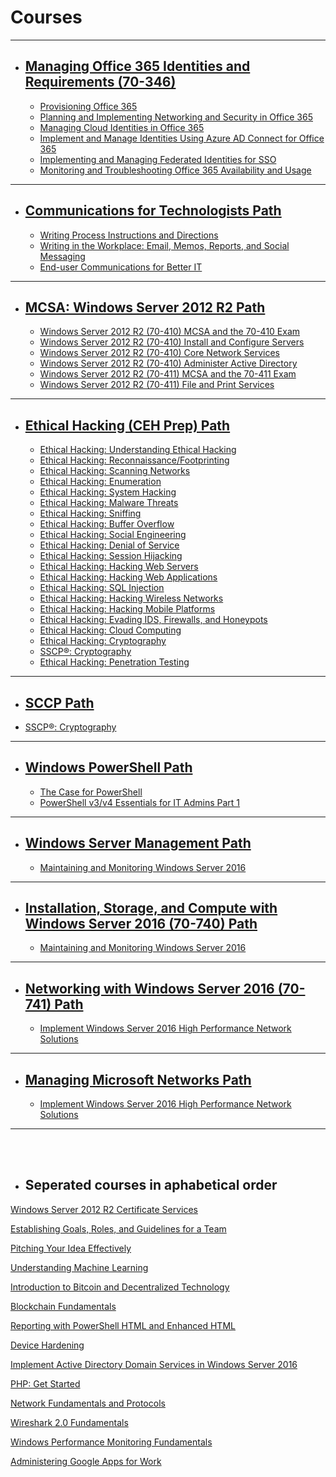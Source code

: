 # Courses
------


* ## [Managing Office 365 Identities and Requirements (70-346)](https://app.pluralsight.com/paths/certificate/office-365-70-346)
    - [Provisioning Office 365](https://app.pluralsight.com/library/courses/office-365-provisioning)
    - [Planning and Implementing Networking and Security in Office 365](https://app.pluralsight.com/library/courses/planning-implementing-networking-security-o365)
    - [Managing Cloud Identities in Office 365](https://app.pluralsight.com/library/courses/managing-cloud-identities-o365)
    - [Implement and Manage Identities Using Azure AD Connect for Office 365](https://app.pluralsight.com/library/courses/implement-manage-identities-azure-ad-o365)
    - [Implementing and Managing Federated Identities for SSO](https://app.pluralsight.com/library/courses/sso-federated-identities-managing-implementing)
    - [Monitoring and Troubleshooting Office 365 Availability and Usage](https://app.pluralsight.com/library/courses/o365-monitor-troubleshoot-availability-usage)
------


* ## [Communications for Technologists Path](https://pluralsight.com/paths/certificate/communications-for-technologists)
    - [Writing Process Instructions and Directions](https://app.pluralsight.com/library/courses/process-instructions)
    - [Writing in the Workplace: Email, Memos, Reports, and Social Messaging](https://app.pluralsight.com/library/courses/writing-workplace-email-memos-reports-social)
    - [End-user Communications for Better IT](https://app.pluralsight.com/library/courses/end-user-communications-better-it)
------    


* ## [MCSA: Windows Server 2012 R2 Path](https://pluralsight.com/paths/certificate/mcsa)
    - [Windows Server 2012 R2 (70-410) MCSA and the 70-410 Exam](https://app.pluralsight.com/library/courses/windows-server-2012-mcsa-70-410)
    - [Windows Server 2012 R2 (70-410) Install and Configure Servers](https://app.pluralsight.com/library/courses/windows-server-2012-70-410-install-configure-servers)
    - [Windows Server 2012 R2 (70-410) Core Network Services](https://app.pluralsight.com/library/courses/windows-server-2012-70-410-core-network-services)    
    - [Windows Server 2012 R2 (70-410) Administer Active Directory](https://app.pluralsight.com/library/courses/windows-server-2012-70-410-active-directory)    
    - [Windows Server 2012 R2 (70-411) MCSA and the 70-411 Exam](https://app.pluralsight.com/library/courses/windows-server-2012-mcsa-70-411/table-of-contents)
    - [Windows Server 2012 R2 (70-411) File and Print Services](https://app.pluralsight.com/library/courses/windows-server-2012-70-411-file-print-services)
------


* ## [Ethical Hacking (CEH Prep) Path](https://app.pluralsight.com/paths/certificate/ethical-hacking)
    - [Ethical Hacking: Understanding Ethical Hacking](https://app.pluralsight.com/library/courses/ethical-hacking-understanding)
    - [Ethical Hacking: Reconnaissance/Footprinting](https://app.pluralsight.com/library/courses/ethical-hacking-reconnaissance-footprinting)
    - [Ethical Hacking: Scanning Networks](https://app.pluralsight.com/library/courses/ethical-hacking-scanning-networks)
    - [Ethical Hacking: Enumeration](https://app.pluralsight.com/library/courses/ethical-hacking-enumeration)
    - [Ethical Hacking: System Hacking](https://app.pluralsight.com/library/courses/ethical-hacking-system-hacking)
    - [Ethical Hacking: Malware Threats](https://app.pluralsight.com/library/courses/ethical-hacking-malware-threats)
    - [Ethical Hacking: Sniffing](https://app.pluralsight.com/library/courses/ethical-hacking-sniffing)
    - [Ethical Hacking: Buffer Overflow](https://app.pluralsight.com/library/courses/ethical-hacking-buffer-overflow)
    - [Ethical Hacking: Social Engineering](https://app.pluralsight.com/library/courses/ethical-hacking-social-engineering)
    - [Ethical Hacking: Denial of Service](https://app.pluralsight.com/library/courses/ethical-hacking-denial-service)
    - [Ethical Hacking: Session Hijacking](https://app.pluralsight.com/library/courses/ethical-hacking-session-hijacking)
    - [Ethical Hacking: Hacking Web Servers](https://app.pluralsight.com/library/courses/ethical-hacking-web-servers)
    - [Ethical Hacking: Hacking Web Applications](https://app.pluralsight.com/library/courses/ethical-hacking-web-applications)
    - [Ethical Hacking: SQL Injection](https://app.pluralsight.com/library/courses/ethical-hacking-sql-injection)
    - [Ethical Hacking: Hacking Wireless Networks](https://app.pluralsight.com/library/courses/ethical-hacking-wireless-networks)
    - [Ethical Hacking: Hacking Mobile Platforms](https://app.pluralsight.com/library/courses/ethical-hacking-mobile-platforms)
    - [Ethical Hacking: Evading IDS, Firewalls, and Honeypots](https://app.pluralsight.com/library/courses/ethical-hacking-evading-ids-firewalls-honeypots)
    - [Ethical Hacking: Cloud Computing](https://app.pluralsight.com/library/courses/ethical-hacking-cloud-computing)
    - [Ethical Hacking: Cryptography](https://app.pluralsight.com/library/courses/ethical-hacking-cryptography)
    - [SSCP®: Cryptography](https://app.pluralsight.com/library/courses/sscp2015-cryptography)
    - [Ethical Hacking: Penetration Testing](https://app.pluralsight.com/library/courses/ethical-hacking-penetration-testing)
------


* ## [SCCP Path](https://app.pluralsight.com/paths/certificate/sscp)
 - [SSCP®: Cryptography](https://app.pluralsight.com/library/courses/sscp2015-cryptography)
 ------
 
 
* ## [Windows PowerShell Path](https://app.pluralsight.com/paths/skills/powershell)
    - [The Case for PowerShell](https://app.pluralsight.com/library/courses/case-for-powershell)
    - [PowerShell v3/v4 Essentials for IT Admins Part 1](https://app.pluralsight.com/library/courses/powershell-v3-essentials-it-pt1)
------
   
    
* ## [Windows Server Management Path](https://app.pluralsight.com/paths/skills/windows-server-management)
    - [Maintaining and Monitoring Windows Server 2016](https://app.pluralsight.com/library/courses/windows-server-2016-maintaining-monitoring)
------
    
    
 * ## [Installation, Storage, and Compute with Windows Server 2016 (70-740) Path](https://app.pluralsight.com/paths/certificate/installation-storage-and-compute-with-windows-server-2016-70-740)
     - [Maintaining and Monitoring Windows Server 2016](https://app.pluralsight.com/library/courses/windows-server-2016-maintaining-monitoring)
------


 * ## [Networking with Windows Server 2016 (70-741) Path](https://app.pluralsight.com/paths/certificate/networking-with-windows-server-2016-70-741)
    - [Implement Windows Server 2016 High Performance Network Solutions](https://app.pluralsight.com/library/courses/windows-server-2016-network-solutions)
------
    
 
 * ## [Managing Microsoft Networks Path](https://app.pluralsight.com/paths/skills/managing-microsoft-networks)
    - [Implement Windows Server 2016 High Performance Network Solutions](https://app.pluralsight.com/library/courses/windows-server-2016-network-solutions/table-of-contents)
------  
<br/>
<br/>

 * ## Seperated courses in aphabetical order
    
    
    
    
    
    

    
[Windows Server 2012 R2 Certificate Services](https://app.pluralsight.com/library/courses/windows-server-2012-r2-certificate-services)

[Establishing Goals, Roles, and Guidelines for a Team](https://app.pluralsight.com/library/courses/establish-team-goals-roles-guidelines)

[Pitching Your Idea Effectively](https://app.pluralsight.com/library/courses/pitching-idea-effectively)

[Understanding Machine Learning](https://app.pluralsight.com/library/courses/understanding-machine-learning)

[Introduction to Bitcoin and Decentralized Technology](https://app.pluralsight.com/library/courses/bitcoin-decentralized-technology)

[Blockchain Fundamentals](https://app.pluralsight.com/library/courses/blockchain-fundamentals)

[Reporting with PowerShell HTML and Enhanced HTML](https://app.pluralsight.com/library/courses/reporting-powershell-enhanced-html)

[Device Hardening](https://app.pluralsight.com/library/courses/device-hardening-cnd)

[Implement Active Directory Domain Services in Windows Server 2016](https://app.pluralsight.com/library/courses/windows-server-2016-active-directory-domain-services-implement)

[PHP: Get Started](https://app.pluralsight.com/library/courses/php-get-started)

[Network Fundamentals and Protocols](https://app.pluralsight.com/library/courses/network-fundamentals-protocols)



[Wireshark 2.0 Fundamentals](https://app.pluralsight.com/library/courses/wireshark-2-0-fundamentals)






[Windows Performance Monitoring Fundamentals](https://app.pluralsight.com/library/courses/windows-performance-monitoring-fundamentals/table-of-contents)

[Administering Google Apps for Work](https://app.pluralsight.com/library/courses/google-apps-work-administering/table-of-contents)





    
    
    


 

